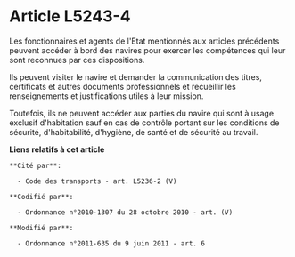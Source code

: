# Article L5243-4

Les fonctionnaires et agents de l'Etat mentionnés aux articles précédents peuvent accéder à bord des navires pour exercer les
compétences qui leur sont reconnues par ces dispositions.

Ils peuvent visiter le navire et demander la communication des titres, certificats et autres documents professionnels et
recueillir les renseignements et justifications utiles à leur mission.

Toutefois, ils ne peuvent accéder aux parties du navire qui sont à usage exclusif d'habitation sauf en cas de contrôle
portant sur les conditions de sécurité, d'habitabilité, d'hygiène, de santé et de sécurité au travail.

**Liens relatifs à cet article**

	**Cité par**:

	  - Code des transports - art. L5236-2 (V)

	**Codifié par**:

	  - Ordonnance n°2010-1307 du 28 octobre 2010 - art. (V)

	**Modifié par**:

	  - Ordonnance n°2011-635 du 9 juin 2011 - art. 6
